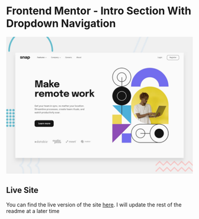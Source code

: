 # Frontend Mentor - Intro Section With Dropdown Navigation

![Design preview for the Intro Section With Dropdown Navigation coding challenge](./src/assets/images/desktop-preview.jpg)

## Live Site

You can find the live version of the site [here](). I will update the rest of the readme at a later time
